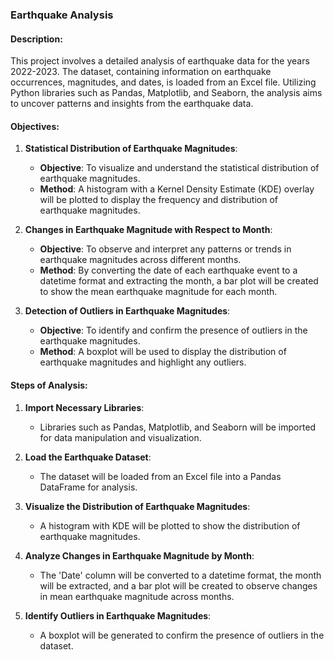 ### Earthquake Analysis

#### Description:
This project involves a detailed analysis of earthquake data for the years 2022-2023. The dataset, containing information on earthquake occurrences, magnitudes, and dates, is loaded from an Excel file. Utilizing Python libraries such as Pandas, Matplotlib, and Seaborn, the analysis aims to uncover patterns and insights from the earthquake data.

#### Objectives:
1. **Statistical Distribution of Earthquake Magnitudes**:
   - **Objective**: To visualize and understand the statistical distribution of earthquake magnitudes.
   - **Method**: A histogram with a Kernel Density Estimate (KDE) overlay will be plotted to display the frequency and distribution of earthquake magnitudes.

2. **Changes in Earthquake Magnitude with Respect to Month**:
   - **Objective**: To observe and interpret any patterns or trends in earthquake magnitudes across different months.
   - **Method**: By converting the date of each earthquake event to a datetime format and extracting the month, a bar plot will be created to show the mean earthquake magnitude for each month.

3. **Detection of Outliers in Earthquake Magnitudes**:
   - **Objective**: To identify and confirm the presence of outliers in the earthquake magnitudes.
   - **Method**: A boxplot will be used to display the distribution of earthquake magnitudes and highlight any outliers.

#### Steps of Analysis:
1. **Import Necessary Libraries**:
   - Libraries such as Pandas, Matplotlib, and Seaborn will be imported for data manipulation and visualization.

2. **Load the Earthquake Dataset**:
   - The dataset will be loaded from an Excel file into a Pandas DataFrame for analysis.

3. **Visualize the Distribution of Earthquake Magnitudes**:
   - A histogram with KDE will be plotted to show the distribution of earthquake magnitudes.

4. **Analyze Changes in Earthquake Magnitude by Month**:
   - The 'Date' column will be converted to a datetime format, the month will be extracted, and a bar plot will be created to observe changes in mean earthquake magnitude across months.

5. **Identify Outliers in Earthquake Magnitudes**:
   - A boxplot will be generated to confirm the presence of outliers in the dataset.
